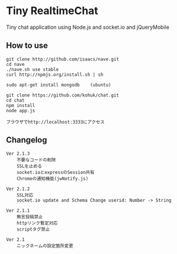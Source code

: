 Tiny RealtimeChat
=====================

Tiny chat application using Node.js and  socket.io and jQueryMobile

How to use
---
    git clone http://github.com/isaacs/nave.git
    cd nave
    ./nave.sh use stable
    curl http://npmjs.org/install.sh | sh
    
    sudo apt-get install mongodb    (ubuntu)

    git clone https://github.com/kohuk/chat.git
    cd chat
    npm install
    node app.js
    
    ブラウザでhttp://localhost:3333にアクセス

Changelog
---

    Ver 2.1.3
        不要なコードの削除
        SSLを止める
        socket.ioとexpressのSession共有
        Chromeの通知機能(jwNotify.js)

    Ver 2.1.2
        SSL対応
        socket.io update and Schema Change userid: Number -> String

    Ver 2.1.1
        無言投稿禁止
        httpリンク暫定対応
        scriptタグ禁止

    Ver 2.1
        ニックネームの設定箇所変更
